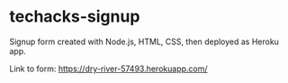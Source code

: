 # techacks-signup
Signup form created with Node.js, HTML, CSS, then deployed as Heroku app.

Link to form: https://dry-river-57493.herokuapp.com/
